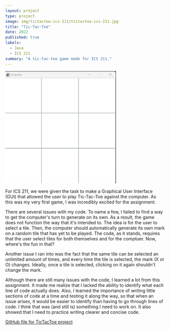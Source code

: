 ```yaml
---
layout: project
type: project
image: img/tictactoe-ics-211/tictactoe-ics-211.jpg
title: "Tic-Tac-Toe"
date: 2022
published: true
labels:
  - Java
  - ICS 211
summary: "A tic-tac-toe game made for ICS 211."
---
```


<div class="text-center p-4">
  <img width="350px" src="/img/tictactoe-ics-211/tictactoe.jpg" class="img-thumbnail" >
</div>

For ICS 211, we were given the task to make a Graphical User Interface (GUI) that allowed the user to play Tic-Tac-Toe against the computer. As this was my very first game, I was incredibly excited for the assignment. 

There are several issues with my code. To name a few, I failed to find a way to get the computer's turn to generate on its own. As a result, the game does not function the way that it's intended to. The idea is for the user to select a tile. Then, the computer should automatically generate its own mark on a random tile that has yet to be played. The code, as it stands, requires that the user select tiles for both themselves and for the comptuer. Now, where's the fun in that? 

Another issue I ran into was the fact that the same tile can be selected an unlimited amount of times, and every time the tile is selected, the mark (X or O) changes. Ideally, once a tile is selected, clicking on it again shouldn't change the mark. 

Although there are still many issues with the code, I learned a lot from this assignment. It made me realize that I lacked the ability to identify what each line of code actually does. Also, I learned the importance of writing little sections of code at a time and testing it along the way, so that when an issue arises, it would be easier to identify than having to go through lines of code. I think that was (and still is) something I need to work on. It also showed that I need to practice writing clearer and concise code. 

<a href="https://github.com/amiyoshikawa/amiyoshikawa.github.io/tree/f8052e0d3a73488ef3ea886d01cbb54612d94467/projects/tictactoe-ics-211">GitHub file for TicTacToe project</a>

